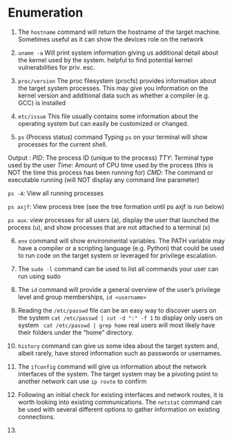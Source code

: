 # Enumeration

1. The `hostname` command will return the hostname of the target machine. Sometimes useful as it can show the devices role on the network

2. `uname -a` Will print system information giving us additional detail about the kernel used by the system. helpful to find potential kernel vulnerabilities for priv. esc.

3. `proc/version` The proc filesystem (procfs) provides information about the target system processes. This may give you information on the kernel version and additional data such as whether a compiler (e.g. GCC) is installed

4. `etc/issue` This file usually contains some information about the operating system but can easily be customized or changed. 

5. `ps` (Process status) command
   Typing `ps` on your terminal will show processes for the current shell.

Output :
    *PID*: The process ID (unique to the process)
    *TTY*: Terminal type used by the user
    *Time*: Amount of CPU time used by the process (this is NOT the time this process has been running for)
    *CMD*: The command or executable running (will NOT display any command line parameter)

`ps -A`: View all running processes

`ps axjf`: View process tree (see the tree formation until ps axjf is run below)

`ps aux`: view processes for all users (a), display the user that launched the process (u), and show processes that are not attached to a terminal (x)

6. `env` command will show environmental variables.
       The PATH variable may have a compiler or a scripting language (e.g. Python) that could be used to run code on the target system or leveraged for privilege escalation.

7. The `sudo -l` command can be used to list all commands your user can run using sudo

8. The `id` command will provide a general overview of the user’s privilege level and group memberships, `id <username>`

9. Reading the `/etc/passwd` file can be an easy way to discover users on the system
    `cat /etc/passwd | cut -d ":" -f 1` to display only users on system
    ` cat /etc/passwd | grep home` real users will most likely have their folders under the “home” directory.

10. `history` command can give us some idea about the target system and, albeit rarely, have stored information such as passwords or usernames.

11. The `ifconfig` command will give us information about the network interfaces of the system. The target system may be a pivoting point to another network
       can use `ip route` to confirm 

12. Following an initial check for existing interfaces and network routes, it is worth looking into existing communications. The `netstat` command can be used 
with several different options to gather information on existing connections. 

13. 



